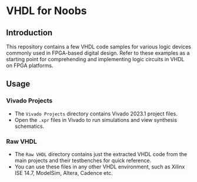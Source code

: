 # VHDL for Noobs

## Introduction

This repository contains a few VHDL code samples for various logic devices commonly used in FPGA-based digital design. Refer to these examples as a starting point for comprehending and implementing logic circuits in VHDL on FPGA platforms.

## Usage

### Vivado Projects

- The `Vivado Projects` directory contains Vivado 2023.1 project files.
- Open the `.xpr` files in Vivado to run simulations and view synthesis schematics.

### Raw VHDL

- The `Raw VHDL` directory contains just the extracted VHDL code from the main projects and their testbenches for quick reference.
- You can use these files in any other VHDL environment, such as Xilinx ISE 14.7, ModelSim, Altera, Cadence etc.
